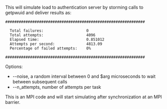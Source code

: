 This will simulate load to authentication server by storming calls to getpwuid and deliver results as:

    ##############################################################
    
      Total failures:                   0  
      Total attempts:                   4096
      Elapsed time:                     0.851012
      Attempts per second:              4813.09
      Percentage of failed attempts:    0%
    
    ##############################################################

Options:
  - --noise, a random interval between 0 and $arg microseconds to wait between subsequent calls
  - --n_attempts, number of attempts per task 

This is an MPI code and will start simulating after synchronization at an MPI barrier.

